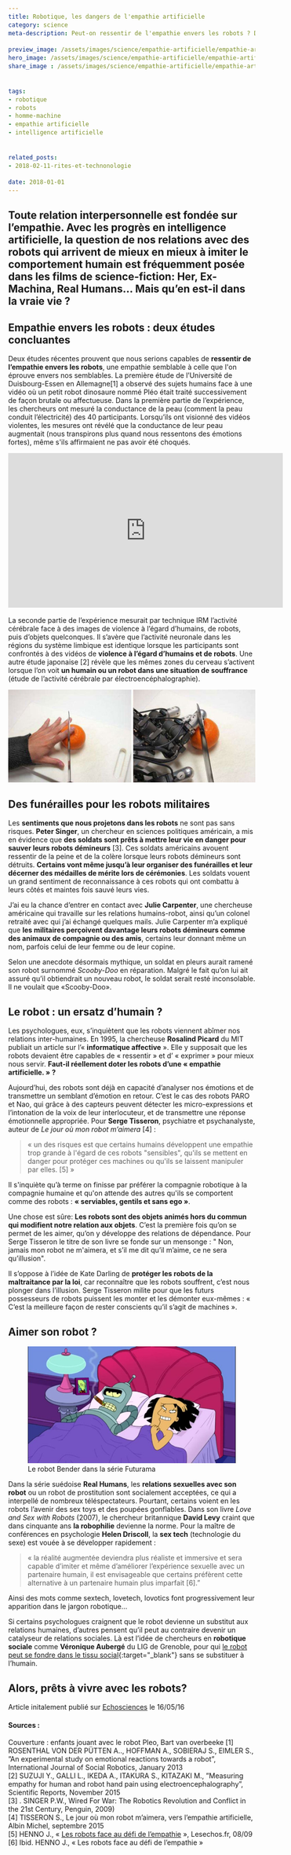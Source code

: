 ```yaml
---
title: Robotique, les dangers de l'empathie artificielle
category: science
meta-description: Peut-on ressentir de l'empathie envers les robots ? Dangers psychologiques autour de l'empathie artificielle...

preview_image: /assets/images/science/empathie-artificielle/empathie-artificielle-preview.jpg
hero_image: /assets/images/science/empathie-artificielle/empathie-artificielle-hero.jpg
share_image : /assets/images/science/empathie-artificielle/empathie-artificielle-share.jpg


tags:
- robotique
- robots
- homme-machine
- empathie artificielle
- intelligence artificielle


related_posts:
- 2018-02-11-rites-et-technonologie

date: 2018-01-01
---
```


<h2 class="is-chapo">Toute relation interpersonnelle est fondée sur l’empathie. Avec les progrès en intelligence artificielle, la question de nos relations avec des robots qui arrivent de mieux en mieux à imiter le comportement humain est fréquemment posée dans les films de science-fiction: Her, Ex-Machina, Real Humans... Mais qu’en est-il dans la vraie vie ?</h2>

## Empathie envers les robots : deux études concluantes

Deux études récentes prouvent que nous serions capables de **ressentir de l’empathie envers les robots**, une empathie semblable à celle que l'on éprouve envers nos semblables. La première étude de l’Université de Duisbourg-Essen en Allemagne[1] a observé des sujets humains face à une vidéo où un petit robot dinosaure nommé Pléo était traité successivement de façon brutale ou affectueuse. Dans la première partie de l’expérience, les chercheurs ont mesuré la conductance de la peau (comment la peau conduit l’électricité) des 40 participants. Lorsqu’ils ont visionné des vidéos violentes, les mesures ont révélé que la conductance de leur peau augmentait (nous transpirons plus quand nous ressentons des émotions fortes), même s'ils affirmaient ne pas avoir été choqués.

<div class="is-responsive-video">
    <iframe width="560" height="315" src="https://www.youtube.com/embed/wAVtkh0mL20" frameborder="0" allow="autoplay; encrypted-media" allowfullscreen></iframe>
</div>

La seconde partie de l’expérience mesurait par technique IRM l’activité cérébrale face à des images de violence à l’égard d’humains, de robots, puis d’objets quelconques. Il s’avère que l’activité neuronale dans les régions du système limbique est identique lorsque les participants sont confrontés à des vidéos de **violence à l’égard d’humains et de robots**. Une autre étude japonaise [2] révèle que les mêmes zones du cerveau s’activent lorsque l’on voit **un humain ou un robot dans une situation de souffrance** (étude de l’activité cérébrale par électroencéphalographie).

![test empathie artificielle main robot et humain](/assets/images/science/empathie-artificielle/empathie-artificielle-1.jpg)

## Des funérailles pour les robots militaires

Les **sentiments que nous projetons dans les robots** ne sont pas sans risques. **Peter Singer**, un chercheur en sciences politiques américain, a mis en évidence que **des soldats sont prêts à mettre leur vie en danger pour sauver leurs robots démineurs** [3]. Ces soldats américains avouent ressentir de la peine et de la colère lorsque leurs robots démineurs sont détruits. **Certains vont même jusqu’à leur organiser des funérailles et leur décerner des médailles de mérite lors de cérémonies**. Les soldats vouent un grand sentiment de reconnaissance à ces robots qui ont combattu à leurs côtés et maintes fois sauvé leurs vies.

J’ai eu la chance d’entrer en contact avec **Julie Carpenter**, une chercheuse américaine qui travaille sur les relations humains-robot, ainsi qu’un colonel retraité avec qui j’ai échangé quelques mails. Julie Carpenter m’a expliqué que **les militaires perçoivent davantage leurs robots démineurs comme des animaux de compagnie ou des amis**, certains leur donnant même un nom, parfois celui de leur femme ou de leur copine.

Selon une anecdote désormais mythique, un soldat en pleurs aurait ramené son robot surnommé *Scooby-Doo* en réparation. Malgré le fait qu’on lui ait assuré qu’il obtiendrait un nouveau robot, le soldat serait resté inconsolable. Il ne voulait que «Scooby-Doo».

## Le robot : un ersatz d’humain ?

Les psychologues, eux, s’inquiètent que les robots viennent abîmer nos relations inter-humaines. En 1995, la chercheuse **Rosalind Picard** du MIT publiait un article sur l’« **informatique affective** ». Elle y supposait que les robots devaient être capables de « ressentir » et d’ « exprimer » pour mieux nous servir. **Faut-il réellement doter les robots d’une « empathie artificielle. » ?**

Aujourd’hui, des robots sont déjà en capacité d’analyser nos émotions et de transmettre un semblant d’émotion en retour. C’est le cas des robots PARO et Nao, qui grâce à des capteurs peuvent détecter les micro-expressions et l’intonation de la voix de leur interlocuteur, et de transmettre une réponse émotionnelle appropriée. Pour **Serge Tisseron**, psychiatre et psychanalyste, auteur de *Le jour où mon robot m’aimera* [4] :

> « un des risques est que certains humains développent une empathie trop grande à l'égard de ces robots "sensibles", qu'ils se mettent en danger pour protéger ces machines ou qu'ils se laissent manipuler par elles. [5] »

Il s'inquiète qu’à terme on finisse par préférer la compagnie robotique à la compagnie humaine et qu'on attende des autres qu'ils se comportent comme des robots : **« serviables, gentils et sans ego »**.

Une chose est sûre: **Les robots sont des objets animés hors du commun qui modifient notre relation aux objets**. C’est la première fois qu’on se permet de les aimer, qu’on y développe des relations de dépendance. Pour Serge Tisseron le titre de son livre se fonde sur un mensonge : " Non, jamais mon robot ne m'aimera, et s’il me dit qu’il m’aime, ce ne sera qu’illusion".

Il s’oppose à l’idée de Kate Darling de **protéger les robots de la maltraitance par la loi**, car reconnaître que les robots souffrent, c’est nous plonger dans l’illusion. Serge Tisseron milite pour que les futurs possesseurs de robots puissent les monter et les démonter eux-mêmes : « C’est la meilleure façon de rester conscients qu’il s’agit de machines ».

## Aimer son robot ?

<figure class="image">
    <img src="/assets/images/science/empathie-artificielle/empathie-artificielle-2.jpg" alt="Bender futurama amour robot">
    <span class="is-credits">Le robot Bender dans la série Futurama</span>
</figure>

Dans la série suédoise **Real Humans**, les **relations sexuelles avec son robot** ou un robot de prostitution sont socialement acceptées, ce qui a interpellé de nombreux téléspectateurs. Pourtant, certains voient en les robots l’avenir des sex toys et des poupées gonflables. Dans son livre *Love and Sex with Robots* (2007), le chercheur britannique **David Levy** craint que dans cinquante ans **la robophilie** devienne la norme. Pour la maître de conférences en psychologie **Helen Driscoll**, la **sex tech** (technologie du sexe) est vouée à se développer rapidement :

> « la réalité augmentée deviendra plus réaliste et immersive et sera capable d’imiter et même d’améliorer l’expérience sexuelle avec un partenaire humain, il est envisageable que certains préfèrent cette alternative à un partenaire humain plus imparfait [6].”

Ainsi des mots comme sextech, lovetech, lovotics font progressivement leur apparition dans le jargon robotique...


Si certains psychologues craignent que le robot devienne un substitut aux relations humaines, d’autres pensent qu’il peut au contraire devenir un catalyseur de relations sociales. Là est l’idée de chercheurs en **robotique sociale** comme **Véronique Aubergé** du LIG de Grenoble, pour qui [le robot peut se fondre dans le tissu social](https://www.echosciences-grenoble.fr/communautes/monstrueux/articles/rencontre-avec-l-equipe-du-lig-de-la-robotique-de-service-a-la-robotique-sociale){:target="_blank"} sans se substituer à l’humain.

## Alors, prêts à vivre avec les robots?

<p class="has-text-right">Article initalement publié sur <a href="https://www.echosciences-grenoble.fr/communautes/monstrueux/articles/les-dangers-de-l-empathie-artificielle#_ftn1" target="_blank">Echosciences</a> le 16/05/16</p>

#### Sources :

Couverture : enfants jouant avec le robot Pleo, Bart van overbeeke
[1] ROSENTHAL VON DER PÜTTEN A.., HOFFMAN A., SOBIERAJ S., EIMLER S., ”An experimental study on emotional reactions towards a robot”, International Journal of Social Robotics, January 2013  
[2] SUZUJI Y., GALLI L., IKEDA A., ITAKURA S., KITAZAKI M., ”Measuring empathy for human and robot hand pain using electroencephalography”, Scientific Reports, November 2015  
[3] . SINGER P.W., Wired For War: The Robotics Revolution and Conflict in the 21st Century, Penguin, 2009)  
[4] TISSERON S., Le jour où mon robot m’aimera, vers l’empathie artificielle, Albin Michel, septembre 2015  
[5] HENNO J., « [Les robots face au défi de l’empathie](http://www.lesechos.fr/idees-debats/sciences-prospective/021304845082-les-robots-face-au-defi-de-lempathie-1153265.php) », Lesechos.fr, 08/09   
[6] Ibid. HENNO J., « Les robots face au défi de l’empathie »


